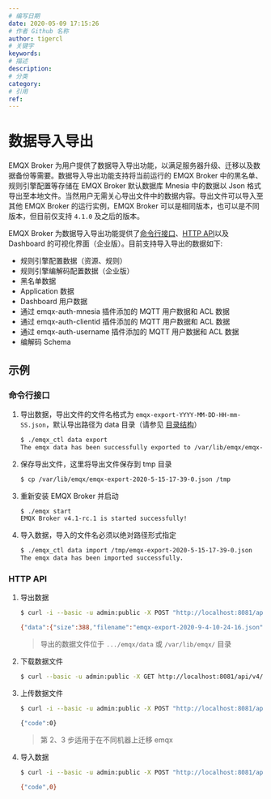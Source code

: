 ```yaml
---
# 编写日期
date: 2020-05-09 17:15:26
# 作者 Github 名称
author: tigercl
# 关键字
keywords:
# 描述
description:
# 分类
category: 
# 引用
ref:
---
```


# 数据导入导出

EMQX Broker 为用户提供了数据导入导出功能，以满足服务器升级、迁移以及数据备份等需要。数据导入导出功能支持将当前运行的 EMQX Broker 中的黑名单、规则引擎配置等存储在 EMQX Broker 默认数据库 Mnesia 中的数据以 Json 格式导出至本地文件。当然用户无需关心导出文件中的数据内容。导出文件可以导入至其他 EMQX Broker 的运行实例，EMQX Broker 可以是相同版本，也可以是不同版本，但目前仅支持 `4.1.0` 及之后的版本。

EMQX Broker 为数据导入导出功能提供了[命令行接口](./cli.md#endpoint-data-import-and-export)、[HTTP API](./http-api.md#endpoint-data-import-and-export)以及 Dashboard 的可视化界面（企业版）。目前支持导入导出的数据如下:

- 规则引擎配置数据（资源、规则）
- 规则引擎编解码配置数据（企业版）
- 黑名单数据
- Application 数据
- Dashboard 用户数据
- 通过 emqx-auth-mnesia 插件添加的 MQTT 用户数据和 ACL 数据
- 通过 emqx-auth-clientid 插件添加的 MQTT 用户数据和 ACL 数据
- 通过 emqx-auth-username 插件添加的 MQTT 用户数据和 ACL 数据
- 编解码 Schema

## 示例

### 命令行接口

1. 导出数据，导出文件的文件名格式为 `emqx-export-YYYY-MM-DD-HH-mm-SS.json`，默认导出路径为 data 目录（请参见 [目录结构](../getting-started/directory.md)）

    ```bash
    $ ./emqx_ctl data export
    The emqx data has been successfully exported to /var/lib/emqx/emqx-export-2020-5-15-17-39-0.json.
    ```
2. 保存导出文件，这里将导出文件保存到 tmp 目录

   ```bash
   $ cp /var/lib/emqx/emqx-export-2020-5-15-17-39-0.json /tmp
   ```

3. 重新安装 EMQX Broker 并启动

   ```bash
   $ ./emqx start
   EMQX Broker v4.1-rc.1 is started successfully!
   ```

4. 导入数据，导入的文件名必须以绝对路径形式指定

   ```bash
   $ ./emqx_ctl data import /tmp/emqx-export-2020-5-15-17-39-0.json
   The emqx data has been imported successfully.
   ```

### HTTP API

1. 导出数据

   ```bash
   $ curl -i --basic -u admin:public -X POST "http://localhost:8081/api/v4/data/export"

   {"data":{"size":388,"filename":"emqx-export-2020-9-4-10-24-16.json","created_at":"2020-9-4 10:24:16"},"code":0}
   ```

   > 导出的数据文件位于 `.../emqx/data` 或 `/var/lib/emqx/` 目录

2. 下载数据文件

   ```bash
   $ curl --basic -u admin:public -X GET http://localhost:8081/api/v4/data/file/emqx-export-2020-9-4-10-24-16.json -o /tmp/emqx-export-2020-9-4-10-24-16.json   
   ```

3. 上传数据文件

   ```bash
   $ curl -i --basic -u admin:public -X POST "http://localhost:8081/api/v4/data/import" -d @/tmp/emqx-export-2020-9-4-10-24-16.json

   {"code":0}
   ```

   > 第 2、3 步适用于在不同机器上迁移 emqx

4. 导入数据

   ```bash
   $ curl -i --basic -u admin:public -X POST "http://localhost:8081/api/v4/data/import" -d '{"filename":"emqx-export-2020-9-4-10-24-16.json"}'

   {"code",0}
   ```
